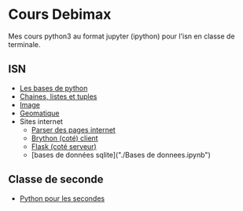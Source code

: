 # Cours Debimax
Mes cours python3 au format jupyter (ipython) pour l'isn en classe de terminale.

## ISN

- [Les bases de python](./bases.ipynb)
- [Chaines, listes et tuples](./string-listes.ipynb)
- [Image](./images.ipynb)
- [Geomatique](./Catographie.ipynb)
- Sites internet
  - [Parser des pages internet](./Parser_des_pages_internet.ipynb)
  - [Brython (coté) client](./Brython.ipynb)
  - [Flask (coté serveur)](./flask.ipynb)
  - [bases de données sqlite]("./Bases de donnees.ipynb")

## Classe de seconde

- [Python pour les secondes](python_seconde.ipynb)

